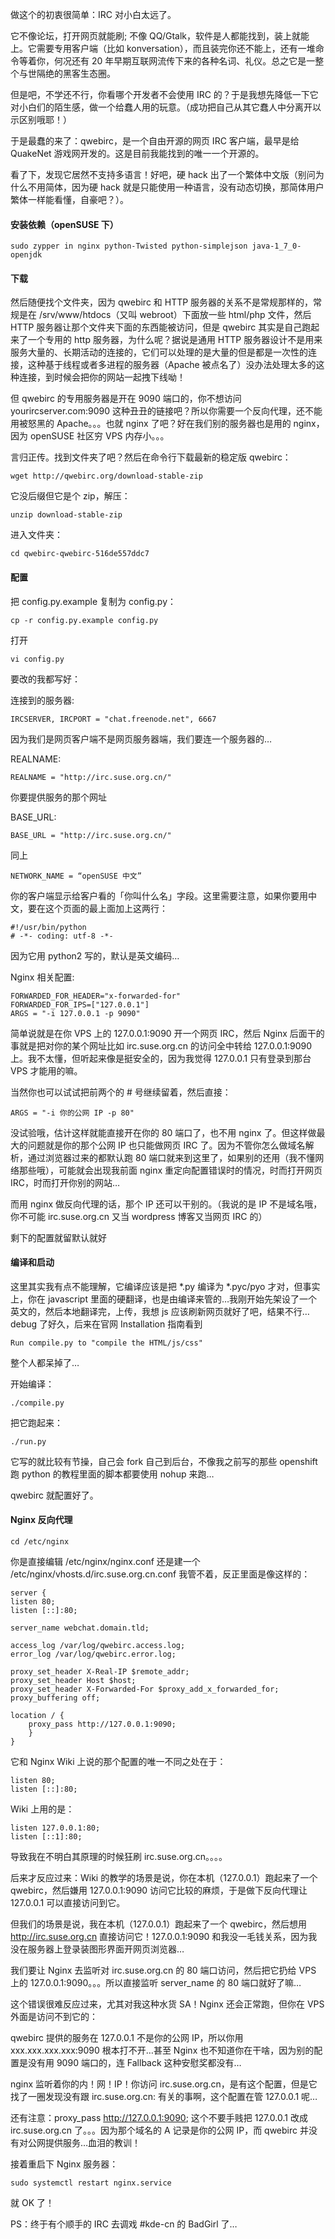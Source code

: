 做这个的初衷很简单：IRC 对小白太远了。

它不像论坛，打开网页就能刷; 不像 QQ/Gtalk，软件是人都能找到，装上就能上。它需要专用客户端（比如 konversation），而且装完你还不能上，还有一堆命令等着你，何况还有 20 年早期互联网流传下来的各种名词、礼仪。总之它是一整个与世隔绝的黑客生态圈。

但是吧，不学还不行，你看哪个开发者不会使用 IRC 的？于是我想先降低一下它对小白们的陌生感，做一个给蠢人用的玩意。（成功把自己从其它蠢人中分离开以示区别哦耶！）

于是最蠢的来了：qwebirc，是一个自由开源的网页 IRC 客户端，最早是给 QuakeNet 游戏网开发的。这是目前我能找到的唯一一个开源的。

看了下，发现它居然不支持多语言！好吧，硬 hack 出了一个繁体中文版（别问为什么不用简体，因为硬 hack 就是只能使用一种语言，没有动态切换，那简体用户繁体一样能看懂，自豪吧？）。

#### 安装依赖（openSUSE 下）

    sudo zypper in nginx python-Twisted python-simplejson java-1_7_0-openjdk

#### 下载

然后随便找个文件夹，因为 qwebirc 和 HTTP 服务器的关系不是常规那样的，常规是在 /srv/www/htdocs（又叫 webroot）下面放一些 html/php 文件，然后 HTTP 服务器让那个文件夹下面的东西能被访问，但是 qwebirc 其实是自己跑起来了一个专用的 http 服务器，为什么呢？据说是通用 HTTP 服务器设计不是用来服务大量的、长期活动的连接的，它们可以处理的是大量的但是都是一次性的连接，这种基于线程或者多进程的服务器（Apache 被点名了）没办法处理太多的这种连接，到时候会把你的网站一起拽下线呦！

但 qwebirc 的专用服务器是开在 9090 端口的，你不想访问 yourircserver.com:9090 这种丑丑的链接吧？所以你需要一个反向代理，还不能用被怒黑的 Apache。。。也就 nginx 了吧？好在我们别的服务器也是用的 nginx，因为 openSUSE 社区穷 VPS 内存小。。。

言归正传。找到文件夹了吧？然后在命令行下载最新的稳定版 qwebirc：

    wget http://qwebirc.org/download-stable-zip

它没后缀但它是个 zip，解压：

    unzip download-stable-zip

进入文件夹：

    cd qwebirc-qwebirc-516de557ddc7

#### 配置

把 config.py.example 复制为 config.py：

    cp -r config.py.example config.py

打开

    vi config.py

要改的我都写好：

连接到的服务器:

    IRCSERVER, IRCPORT = "chat.freenode.net", 6667

因为我们是网页客户端不是网页服务器端，我们要连一个服务器的…

REALNAME:

    REALNAME = "http://irc.suse.org.cn/"

你要提供服务的那个网址

BASE_URL:

    BASE_URL = "http://irc.suse.org.cn/"

同上

    NETWORK_NAME = “openSUSE 中文”

你的客户端显示给客户看的「你叫什么名」字段。这里需要注意，如果你要用中文，要在这个页面的最上面加上这两行：

    #!/usr/bin/python
    # -*- coding: utf-8 -*-

因为它用 python2 写的，默认是英文编码…

Nginx 相关配置:

    FORWARDED_FOR_HEADER="x-forwarded-for"
    FORWARDED_FOR_IPS=["127.0.0.1"]
    ARGS = "-i 127.0.0.1 -p 9090"

简单说就是在你 VPS 上的 127.0.0.1:9090 开一个网页 IRC，然后 Nginx 后面干的事就是把对你的某个网址比如 irc.suse.org.cn 的访问全中转给 127.0.0.1:9090 上。我不太懂，但听起来像是挺安全的，因为我觉得 127.0.0.1 只有登录到那台 VPS 才能用的嘛。

当然你也可以试试把前两个的 # 号继续留着，然后直接：

    ARGS = "-i 你的公网 IP -p 80"

没试验哦，估计这样就能直接开在你的 80 端口了，也不用 nginx 了。但这样做最大的问题就是你的那个公网 IP 也只能做网页 IRC 了。因为不管你怎么做域名解析，通过浏览器过来的都默认跑 80 端口就来到这里了，如果别的还用（我不懂网络那些哦），可能就会出现我前面 nginx 重定向配置错误时的情况，时而打开网页 IRC，时而打开你别的网站…

而用 nginx 做反向代理的话，那个 IP 还可以干别的。（我说的是 IP 不是域名哦，你不可能 irc.suse.org.cn 又当 wordpress 博客又当网页 IRC 的）

剩下的配置就留默认就好

#### 编译和启动

这里其实我有点不能理解，它编译应该是把 *.py 编译为 *.pyc/pyo 才对，但事实上，你在 javascript 里面的硬翻译，也是由编译来管的…我刚开始先架设了一个英文的，然后本地翻译完，上传，我想 js 应该刷新网页就好了吧，结果不行…debug 了好久，后来在官网 Installation 指南看到

    Run compile.py to "compile the HTML/js/css"

整个人都呆掉了…

开始编译：

    ./compile.py

把它跑起来：

    ./run.py

它写的就比较有节操，自己会 fork 自己到后台，不像我之前写的那些 openshift 跑 python 的教程里面的脚本都要使用 nohup 来跑…

qwebirc 就配置好了。

#### Nginx 反向代理

    cd /etc/nginx

你是直接编辑 /etc/nginx/nginx.conf 还是建一个 /etc/nginx/vhosts.d/irc.suse.org.cn.conf 我管不着，反正里面是像这样的：

    server {
    listen 80;
    listen [::]:80;

    server_name webchat.domain.tld;

    access_log /var/log/qwebirc.access.log;
    error_log /var/log/qwebirc.error.log;

    proxy_set_header X-Real-IP $remote_addr;
    proxy_set_header Host $host;
    proxy_set_header X-Forwarded-For $proxy_add_x_forwarded_for;
    proxy_buffering off;

    location / {
        proxy_pass http://127.0.0.1:9090;
        }
    }

它和 Nginx Wiki 上说的那个配置的唯一不同之处在于：

    listen 80;
    listen [::]:80;

Wiki 上用的是：

    listen 127.0.0.1:80;
    listen [::1]:80;

导致我在不明白其原理的时候狂刷 irc.suse.org.cn。。。。

后来才反应过来：Wiki 的教学的场景是说，你在本机（127.0.0.1）跑起来了一个 qwebirc，然后嫌用 127.0.0.1:9090 访问它比较的麻烦，于是做下反向代理让 127.0.0.1 可以直接访问到它。

但我们的场景是说，我在本机（127.0.0.1）跑起来了一个 qwebirc，然后想用 http://irc.suse.org.cn 直接访问它！127.0.0.1:9090 和我没一毛钱关系，因为我没在服务器上登录装图形界面开网页浏览器…

我们要让 Nginx 去监听对 irc.suse.org.cn 的 80 端口访问，然后把它扔给 VPS 上的 127.0.0.1:9090。。。所以直接监听 server_name 的 80 端口就好了嘛…

这个错误很难反应过来，尤其对我这种水货 SA！Nginx 还会正常跑，但你在 VPS 外面是访问不到它的：

qwebirc 提供的服务在 127.0.0.1 不是你的公网 IP，所以你用 xxx.xxx.xxx.xxx:9090 根本打不开…甚至 Nginx 也不知道你在干啥，因为别的配置是没有用 9090 端口的，连 Fallback 这种安慰奖都没有…

nginx 监听着你的内！网！IP！你访问 irc.suse.org.cn，是有这个配置，但是它找了一圈发现没有跟 irc.suse.org.cn: 有关的事啊，这个配置在管 127.0.0.1 呢…

还有注意：proxy_pass http://127.0.0.1:9090; 这个不要手贱把 127.0.0.1 改成 irc.suse.org.cn 了。。。因为那个域名的 A 记录是你的公网 IP，而 qwebirc 并没有对公网提供服务…血泪的教训！

接着重启下 Nginx 服务器：

    sudo systemctl restart nginx.service

就 OK 了！

PS：终于有个顺手的 IRC 去调戏 #kde-cn 的 BadGirl 了…
